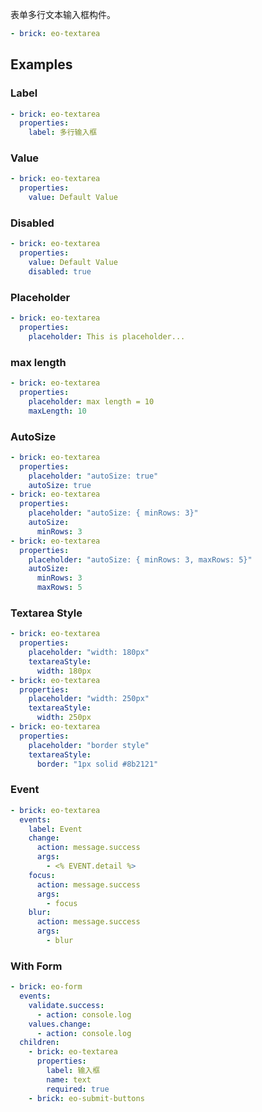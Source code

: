 表单多行文本输入框构件。

```yaml preview
- brick: eo-textarea
```

## Examples

### Label

```yaml preview
- brick: eo-textarea
  properties:
    label: 多行输入框
```

### Value

```yaml preview
- brick: eo-textarea
  properties:
    value: Default Value
```

### Disabled

```yaml preview
- brick: eo-textarea
  properties:
    value: Default Value
    disabled: true
```

### Placeholder

```yaml preview
- brick: eo-textarea
  properties:
    placeholder: This is placeholder...
```

### max length

```yaml preview
- brick: eo-textarea
  properties:
    placeholder: max length = 10
    maxLength: 10
```

### AutoSize

```yaml preview
- brick: eo-textarea
  properties:
    placeholder: "autoSize: true"
    autoSize: true
- brick: eo-textarea
  properties:
    placeholder: "autoSize: { minRows: 3}"
    autoSize:
      minRows: 3
- brick: eo-textarea
  properties:
    placeholder: "autoSize: { minRows: 3, maxRows: 5}"
    autoSize:
      minRows: 3
      maxRows: 5
```

### Textarea Style

```yaml preview
- brick: eo-textarea
  properties:
    placeholder: "width: 180px"
    textareaStyle:
      width: 180px
- brick: eo-textarea
  properties:
    placeholder: "width: 250px"
    textareaStyle:
      width: 250px
- brick: eo-textarea
  properties:
    placeholder: "border style"
    textareaStyle:
      border: "1px solid #8b2121"
```

### Event

```yaml preview
- brick: eo-textarea
  events:
    label: Event
    change:
      action: message.success
      args:
        - <% EVENT.detail %>
    focus:
      action: message.success
      args:
        - focus
    blur:
      action: message.success
      args:
        - blur
```

### With Form

```yaml preview
- brick: eo-form
  events:
    validate.success:
      - action: console.log
    values.change:
      - action: console.log
  children:
    - brick: eo-textarea
      properties:
        label: 输入框
        name: text
        required: true
    - brick: eo-submit-buttons
```
